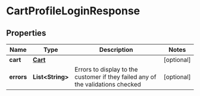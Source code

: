 

# CartProfileLoginResponse


## Properties

| Name | Type | Description | Notes |
|------------ | ------------- | ------------- | -------------|
|**cart** | [**Cart**](Cart.md) |  |  [optional] |
|**errors** | **List&lt;String&gt;** | Errors to display to the customer if they failed any of the validations checked |  [optional] |



